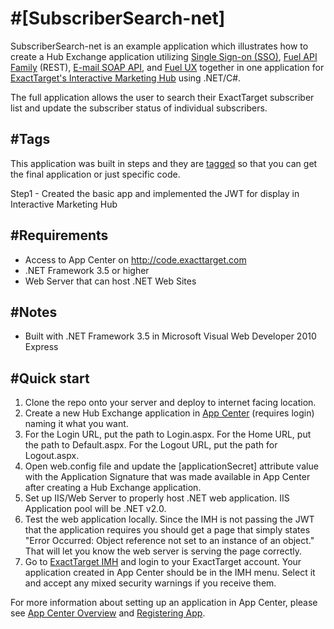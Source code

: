 #[SubscriberSearch-net]
=================

SubscriberSearch-net is an example application which illustrates how to create a Hub Exchange application utilizing [Single Sign-on (SSO)](http://code.exacttarget.com/devcenter/getting-started/hubexchange-apps/sso), [Fuel API Family](http://code.exacttarget.com/devcenter/fuel-api-family) (REST), [E-mail SOAP API](http://docs.code.exacttarget.com/020_Web_Service_Guide), and [Fuel UX](https://github.com/ExactTarget/fuelux) together in one application for [ExactTarget's Interactive Marketing Hub](http://www.exacttarget.com/interactive-marketing-hub.aspx) using .NET/C#. 

The full application allows the user to search their ExactTarget subscriber list and update the subscriber status of individual subscribers. 

#Tags
----------
This application was built in steps and they are [tagged](https://github.com/ExactTarget/SubscriberSearch-net/tags)  so that you can get the final application or just specific code.

Step1 - Created the basic app and implemented the JWT for display in Interactive Marketing Hub

#Requirements
----------
* Access to App Center on http://code.exacttarget.com
* .NET Framework 3.5 or higher
* Web Server that can host .NET Web Sites

#Notes
----------
* Built with .NET Framework 3.5 in Microsoft Visual Web Developer 2010 Express

#Quick start
-----------

1. Clone the repo onto your server and deploy to internet facing location.
2. Create a new Hub Exchange application in [App Center](http://code.exacttarget.com/appcenter) (requires login) naming it what you want. 
3. For the Login URL, put the path to Login.aspx.  For the Home URL, put the path to Default.aspx.  For the Logout URL, put the path for Logout.aspx.
4. Open web.config file and update the [applicationSecret] attribute value with the Application Signature that was made available in App Center after creating a Hub Exchange application. 
5. Set up IIS/Web Server to properly host .NET web application. IIS Application pool will be .NET v2.0.
6. Test the web application locally. Since the IMH is not passing the JWT that the application requires you should get a page that simply states "Error Occurred: Object reference not set to an instance of an object." That will let you know the web server is serving the page correctly.
7. Go to [ExactTarget IMH](https://imh.exacttarget.com) and login to your ExactTarget account. Your application created in App Center should be in the IMH menu. Select it and accept any mixed security warnings if you receive them.

For more information about setting up an application in App Center, please see [App Center Overview](http://code.exacttarget.com/devcenter/getting-started/app-center-overview) and [Registering App](http://code.exacttarget.com/devcenter/devcenter/getting-started/app-center-overview/registering-app).